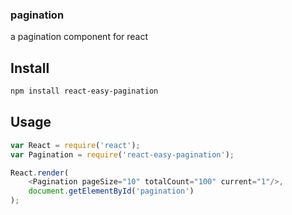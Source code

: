 ### pagination 
a pagination component for react

## Install

```bash
npm install react-easy-pagination
```
## Usage

```js
var React = require('react');
var Pagination = require('react-easy-pagination');

React.render(
	<Pagination pageSize="10" totalCount="100" current="1"/>,
	document.getElementById('pagination') 
);
```
